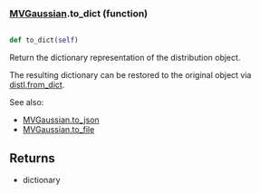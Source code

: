 ### [MVGaussian](MVGaussian.md).to_dict (function)


```py

def to_dict(self)

```



Return the dictionary representation of the distribution object.

The resulting dictionary can be restored to the original object
via [distl.from_dict](distl.from_dict.md).

See also:

* [MVGaussian.to_json](MVGaussian.to_json.md)
* [MVGaussian.to_file](MVGaussian.to_file.md)

Returns
--------
* dictionary

